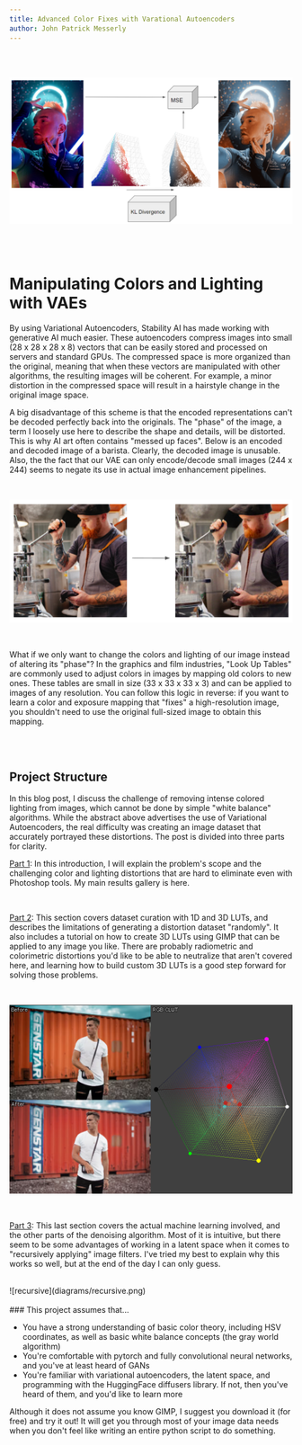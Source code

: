 ```yaml
---
title: Advanced Color Fixes with Varational Autoencoders
author: John Patrick Messerly 
---
```


<br>
<br>  


![cie_scatter](diagrams/model2.png)

<br>
<br>


# Manipulating Colors and Lighting with VAEs

By using Variational Autoencoders, Stability AI has made working with generative AI much easier. These autoencoders compress images into small (28 x 28 x 28 x 8) vectors that can be easily stored and processed on servers and standard GPUs. The compressed space is more organized than the original, meaning that when these vectors are manipulated with other algorithms, the resulting images will be coherent. For example, a minor distortion in the compressed space will result in a hairstyle change in the original image space.

A big disadvantage of this scheme is that the encoded representations can't be decoded perfectly back into the originals. The "phase" of the image, a term I loosely use here to describe the shape and details, will be distorted. This is why AI art often contains "messed up faces". Below is an encoded and decoded image of a barista. Clearly, the decoded image is unusable. Also, the the fact that our VAE can only encode/decode small images (244 x 244) seems to negate its use in actual image enhancement pipelines.

<br>

![barista](diagrams/barista.png)

<br>

What if we only want to change the colors and lighting of our image instead of altering its "phase"? In the graphics and film industries, "Look Up Tables" are commonly used to adjust colors in images by mapping old colors to new ones. These tables are small in size (33 x 33 x 33 x 3) and can be applied to images of any resolution. You can follow this logic in reverse: if you want to learn a color and exposure mapping that "fixes" a high-resolution image, you shouldn't need to use the original full-sized image to obtain this mapping.                                    
 
<br>
<br>
     
## Project Structure

In this blog post, I discuss the challenge of removing intense colored lighting from images, which cannot be done by simple "white balance" algorithms. While the abstract above advertises the use of Variational Autoencoders, the real difficulty was creating an image dataset that accurately portrayed these distortions. The post is divided into three parts for clarity.

[Part 1](https://messy-bytes.github.io/Advanced-ML-Color-Fixes/2023/04/29/P1.html): In this introduction, I will explain the problem's scope and the challenging color and lighting distortions that are hard to eliminate even with Photoshop tools. My main results gallery is here.

<br>

[Part 2](https://messy-bytes.github.io/Advanced-ML-Color-Fixes/2023/05/03/P2.html): This section covers dataset curation with 1D and 3D LUTs, and describes the limitations of generating a distortion dataset "randomly". It also includes a tutorial on how to create 3D LUTs using GIMP that can be applied to any image you like. There are probably radiometric and colorimetric distortions you'd like to be able to neutralize that aren't covered here, and learning how to build custom 3D LUTs is a good step forward for solving those problems.

<br>

![3DLUT](diagrams/3dlut.png)

<br>

[Part 3](https://messy-bytes.github.io/Advanced-ML-Color-Fixes/2023/05/05/P3.html): This last section covers the actual machine learning involved, and the other parts of the denoising algorithm. Most of it is intuitive, but there seem to be some advantages of working in a latent space when it comes to "recursively applying" image filters. I've tried my best to explain why this works so well, but at the end of the day I can only guess.

<br>
![recursive](diagrams/recursive.png)
<br>
<br>
### This project assumes that...

*   You have a strong understanding of basic color theory, including HSV coordinates, as well as basic white balance concepts (the gray world algorithm)
*   You're comfortable with pytorch and fully convolutional neural networks, and you've at least heard of GANs 
*   You're familiar with variational autoencoders, the latent space, and programming with the HuggingFace diffusers library. If not, then you've heard of them, and you'd like to learn more

Although it does not assume you know GIMP, I suggest you download it (for free) and try it out! It will get you through most of your image data needs when you don't feel like writing an entire python script to do something.
     
     




